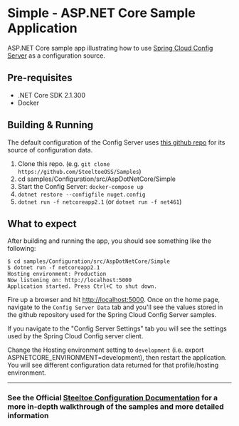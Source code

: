 # Simple - ASP.NET Core Sample Application

ASP.NET Core sample app illustrating how to use [Spring Cloud Config Server](http://projects.spring.io/spring-cloud) as a configuration source.

## Pre-requisites

* .NET Core SDK 2.1.300
* Docker

## Building & Running

The default configuration of the Config Server uses [this github repo](https://github.com/spring-cloud-samples/config-repo) for its source of configuration data.

1. Clone this repo. (e.g. `git clone https://github.com/SteeltoeOSS/Samples`)
1. cd samples/Configuration/src/AspDotNetCore/Simple
1. Start the Config Server: `docker-compose up`
1. `dotnet restore --configfile nuget.config`
1. `dotnet run -f netcoreapp2.1` (or `dotnet run -f net461`)

## What to expect

After building and running the app, you should see something like the following:

```text
$ cd samples/Configuration/src/AspDotNetCore/Simple
$ dotnet run -f netcoreapp2.1
Hosting environment: Production
Now listening on: http://localhost:5000
Application started. Press Ctrl+C to shut down.
```

Fire up a browser and hit <http://localhost:5000>.  Once on the home page, navigate to the `Config Server Data` tab and you'll see the values stored in the github repository used for the Spring Cloud Config Server samples.

If you navigate to the "Config Server Settings" tab you will see the settings used by the Spring Cloud Config server client.

Change the Hosting environment setting to `development` (i.e. export ASPNETCORE_ENVIRONMENT=development), then restart the application. You will see different configuration data returned for that profile/hosting environment.

---

### See the Official [Steeltoe Configuration Documentation](https://steeltoe.io/docs/steeltoe-configuration) for a more in-depth walkthrough of the samples and more detailed information